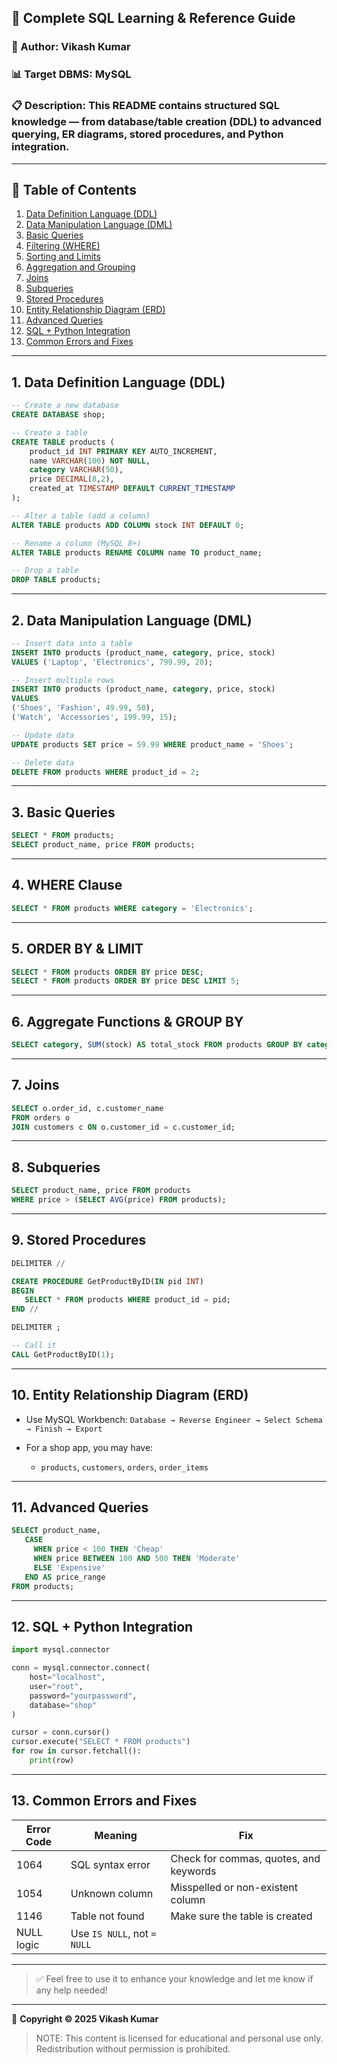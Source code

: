 ## 📘 Complete SQL Learning & Reference Guide

### 👤 Author: Vikash Kumar

### 📊 Target DBMS: MySQL

### 📋 Description: This README contains structured SQL knowledge — from database/table creation (DDL) to advanced querying, ER diagrams, stored procedures, and Python integration.

---

## 📂 Table of Contents

1. [Data Definition Language (DDL)](#1-data-definition-language-ddl)
2. [Data Manipulation Language (DML)](#2-data-manipulation-language-dml)
3. [Basic Queries](#3-basic-queries)
4. [Filtering (WHERE)](#4-where-clause)
5. [Sorting and Limits](#5-order-by--limit)
6. [Aggregation and Grouping](#6-aggregate-functions--group-by)
7. [Joins](#7-joins)
8. [Subqueries](#8-subqueries)
9. [Stored Procedures](#9-stored-procedures)
10. [Entity Relationship Diagram (ERD)](#10-entity-relationship-diagram-erd)
11. [Advanced Queries](#11-advanced-queries)
12. [SQL + Python Integration](#12-sql--python-integration)
13. [Common Errors and Fixes](#13-common-errors-and-fixes)

---

## 1. Data Definition Language (DDL)

```sql
-- Create a new database
CREATE DATABASE shop;

-- Create a table
CREATE TABLE products (
    product_id INT PRIMARY KEY AUTO_INCREMENT,
    name VARCHAR(100) NOT NULL,
    category VARCHAR(50),
    price DECIMAL(8,2),
    created_at TIMESTAMP DEFAULT CURRENT_TIMESTAMP
);

-- Alter a table (add a column)
ALTER TABLE products ADD COLUMN stock INT DEFAULT 0;

-- Rename a column (MySQL 8+)
ALTER TABLE products RENAME COLUMN name TO product_name;

-- Drop a table
DROP TABLE products;
```

---

## 2. Data Manipulation Language (DML)

```sql
-- Insert data into a table
INSERT INTO products (product_name, category, price, stock)
VALUES ('Laptop', 'Electronics', 799.99, 20);

-- Insert multiple rows
INSERT INTO products (product_name, category, price, stock)
VALUES
('Shoes', 'Fashion', 49.99, 50),
('Watch', 'Accessories', 199.99, 15);

-- Update data
UPDATE products SET price = 59.99 WHERE product_name = 'Shoes';

-- Delete data
DELETE FROM products WHERE product_id = 2;
```

---

## 3. Basic Queries

```sql
SELECT * FROM products;
SELECT product_name, price FROM products;
```

---

## 4. WHERE Clause

```sql
SELECT * FROM products WHERE category = 'Electronics';
```

---

## 5. ORDER BY & LIMIT

```sql
SELECT * FROM products ORDER BY price DESC;
SELECT * FROM products ORDER BY price DESC LIMIT 5;
```

---

## 6. Aggregate Functions & GROUP BY

```sql
SELECT category, SUM(stock) AS total_stock FROM products GROUP BY category;
```

---

## 7. Joins

```sql
SELECT o.order_id, c.customer_name
FROM orders o
JOIN customers c ON o.customer_id = c.customer_id;
```

---

## 8. Subqueries

```sql
SELECT product_name, price FROM products
WHERE price > (SELECT AVG(price) FROM products);
```

---

## 9. Stored Procedures

```sql
DELIMITER //

CREATE PROCEDURE GetProductByID(IN pid INT)
BEGIN
   SELECT * FROM products WHERE product_id = pid;
END //

DELIMITER ;

-- Call it
CALL GetProductByID(1);
```

---

## 10. Entity Relationship Diagram (ERD)

* Use MySQL Workbench:
  `Database → Reverse Engineer → Select Schema → Finish → Export`
* For a shop app, you may have:

  * `products`, `customers`, `orders`, `order_items`

---

## 11. Advanced Queries

```sql
SELECT product_name,
   CASE
     WHEN price < 100 THEN 'Cheap'
     WHEN price BETWEEN 100 AND 500 THEN 'Moderate'
     ELSE 'Expensive'
   END AS price_range
FROM products;
```

---

## 12. SQL + Python Integration

```python
import mysql.connector

conn = mysql.connector.connect(
    host="localhost",
    user="root",
    password="yourpassword",
    database="shop"
)

cursor = conn.cursor()
cursor.execute("SELECT * FROM products")
for row in cursor.fetchall():
    print(row)
```

---

## 13. Common Errors and Fixes

| Error Code | Meaning                     | Fix                                    |
| ---------- | --------------------------- | -------------------------------------- |
| 1064       | SQL syntax error            | Check for commas, quotes, and keywords |
| 1054       | Unknown column              | Misspelled or non-existent column      |
| 1146       | Table not found             | Make sure the table is created         |
| NULL logic | Use `IS NULL`, not `= NULL` |                                        |

---

> ✅ Feel free to use it to enhance your knowledge and let me know if any help needed!
>

---

📄 **Copyright © 2025 Vikash Kumar**  
> NOTE: This content is licensed for educational and personal use only. Redistribution without permission is prohibited.


